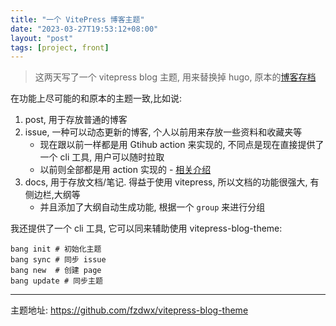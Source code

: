 ```yaml
---
title: "一个 VitePress 博客主题"
date: "2023-03-27T19:53:12+08:00"
layout: "post"
tags: [project, front]
---
```


> 这两天写了一个 vitepress blog 主题, 用来替换掉 hugo, 原本的[博客存档](https://github.com/fzdwx/blog-history)

在功能上尽可能的和原本的主题一致,比如说:

1. post, 用于存放普通的博客
2. issue, 一种可以动态更新的博客, 个人以前用来存放一些资料和收藏夹等
   - 现在跟以前一样都是用 Gtihub action 来实现的, 不同点是现在直接提供了一个 cli 工具, 用户可以随时拉取
   - 以前则全部都是用 action 实现的 - [相关介绍](/content/posts/2022-10-15-about-github-action)
3. docs, 用于存放文档/笔记. 得益于使用 vitepress, 所以文档的功能很强大, 有侧边栏,大纲等
   - 并且添加了大纲自动生成功能, 根据一个 `group` 来进行分组

我还提供了一个 cli 工具, 它可以同来辅助使用 vitepress-blog-theme:

```shell
bang init # 初始化主题
bang sync # 同步 issue
bang new  # 创建 page
bang update # 同步主题
```

---

主题地址: https://github.com/fzdwx/vitepress-blog-theme
